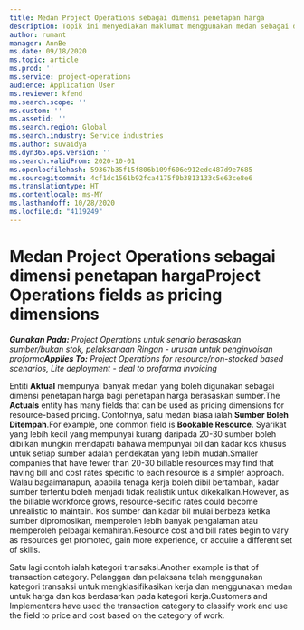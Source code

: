 ```yaml
---
title: Medan Project Operations sebagai dimensi penetapan harga
description: Topik ini menyediakan maklumat menggunakan medan sebagai dimensi penetapan harga dalam Dynamics 365 Project Operations.
author: rumant
manager: AnnBe
ms.date: 09/18/2020
ms.topic: article
ms.prod: ''
ms.service: project-operations
audience: Application User
ms.reviewer: kfend
ms.search.scope: ''
ms.custom: ''
ms.assetid: ''
ms.search.region: Global
ms.search.industry: Service industries
ms.author: suvaidya
ms.dyn365.ops.version: ''
ms.search.validFrom: 2020-10-01
ms.openlocfilehash: 59367b35f15f806b109f606e912edc487d9e7685
ms.sourcegitcommit: 4cf1dc1561b92fca4175f0b3813133c5e63ce8e6
ms.translationtype: HT
ms.contentlocale: ms-MY
ms.lasthandoff: 10/28/2020
ms.locfileid: "4119249"
---
```

# <a name="project-operations-fields-as-pricing-dimensions"></a><span data-ttu-id="481a8-103">Medan Project Operations sebagai dimensi penetapan harga</span><span class="sxs-lookup"><span data-stu-id="481a8-103">Project Operations fields as pricing dimensions</span></span>

<span data-ttu-id="481a8-104">_**Gunakan Pada:** Project Operations untuk senario berasaskan sumber/bukan stok, pelaksanaan Ringan - urusan untuk penginvoisan proforma_</span><span class="sxs-lookup"><span data-stu-id="481a8-104">_**Applies To:** Project Operations for resource/non-stocked based scenarios, Lite deployment - deal to proforma invoicing_</span></span>

<span data-ttu-id="481a8-105">Entiti **Aktual** mempunyai banyak medan yang boleh digunakan sebagai dimensi penetapan harga bagi penetapan harga berasaskan sumber.</span><span class="sxs-lookup"><span data-stu-id="481a8-105">The **Actuals** entity has many fields that can be used as pricing dimensions for resource-based pricing.</span></span> <span data-ttu-id="481a8-106">Contohnya, satu medan biasa ialah **Sumber Boleh Ditempah**.</span><span class="sxs-lookup"><span data-stu-id="481a8-106">For example, one common field is **Bookable Resource**.</span></span> <span data-ttu-id="481a8-107">Syarikat yang lebih kecil yang mempunyai kurang daripada 20-30 sumber boleh dibilkan mungkin mendapati bahawa mempunyai bil dan kadar kos khusus untuk setiap sumber adalah pendekatan yang lebih mudah.</span><span class="sxs-lookup"><span data-stu-id="481a8-107">Smaller companies that have fewer than 20-30 billable resources may find that having bill and cost rates specific to each resource is a simpler approach.</span></span> <span data-ttu-id="481a8-108">Walau bagaimanapun, apabila tenaga kerja boleh dibil bertambah, kadar sumber tertentu boleh menjadi tidak realistik untuk dikekalkan.</span><span class="sxs-lookup"><span data-stu-id="481a8-108">However, as the billable workforce grows, resource-secific rates could become unrealistic to maintain.</span></span> <span data-ttu-id="481a8-109">Kos sumber dan kadar bil mulai berbeza ketika sumber dipromosikan, memperoleh lebih banyak pengalaman atau memperoleh pelbagai kemahiran.</span><span class="sxs-lookup"><span data-stu-id="481a8-109">Resource cost and bill rates begin to vary as resources get promoted, gain more experience, or acquire a different set of skills.</span></span> 

<span data-ttu-id="481a8-110">Satu lagi contoh ialah kategori transaksi.</span><span class="sxs-lookup"><span data-stu-id="481a8-110">Another example is that of transaction category.</span></span> <span data-ttu-id="481a8-111">Pelanggan dan pelaksana telah menggunakan kategori transaksi untuk mengklasifikasikan kerja dan menggunakan medan untuk harga dan kos berdasarkan pada kategori kerja.</span><span class="sxs-lookup"><span data-stu-id="481a8-111">Customers and Implementers have used the transaction category to classify work and use the field to price and cost based on the category of work.</span></span>
